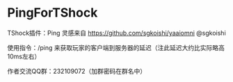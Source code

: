 # PingForTShock
TShock插件：Ping
灵感来自 https://github.com/sgkoishi/yaaiomni @sgkoishi


使用指令：/ping
     来获取玩家的客户端到服务器的延迟（注此延迟大约比实际略高10ms左右）
     
     
作者交流QQ群：232109072（加群密码在群名中）
